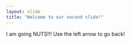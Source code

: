 ```yaml
---
layout: slide
title: "Welcome to our second slide!"
---
```

I am going NUTS!!!
Use the left arrow to go back!
